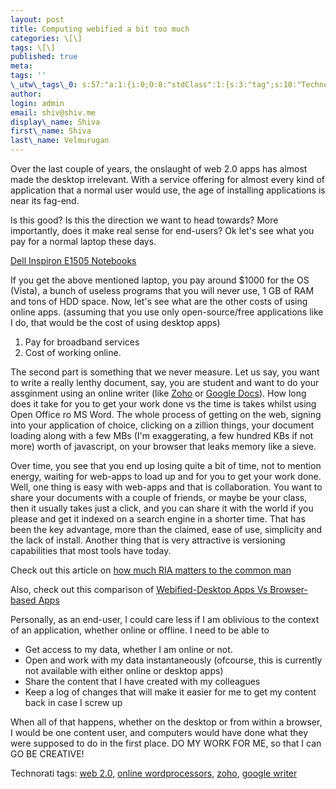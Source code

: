 ```yaml
---
layout: post
title: Computing webified a bit too much
categories: \[\]
tags: \[\]
published: true
meta:
tags: ''
\_utw\_tags\_0: s:57:"a:1:{i:0;O:8:"stdClass":1:{s:3:"tag";s:10:"Technology";}}";
author:
login: admin
email: shiv@shiv.me
display\_name: Shiva
first\_name: Shiva
last\_name: Velmurugan
---
```


Over the last couple of years, the onslaught of web 2.0 apps has almost made the desktop irrelevant. With a service offering for almost every kind of application that a normal user would use, the age of installing applications is near its fag-end.

Is this good? Is this the direction we want to head towards? More importantly, does it make real sense for end-users? Ok let's see what you pay for a normal laptop these days.

[Dell Inspiron E1505 Notebooks][0]

If you get the above mentioned laptop, you pay around $1000 for the OS (Vista), a bunch of useless programs that you will never use, 1 GB of RAM and tons of HDD space. Now, let's see what are the other costs of using online apps. (assuming that you use only open-source/free applications like I do, that would be the cost of using desktop apps)

1. Pay for broadband services 
2. Cost of working online.

The second part is something that we never measure. Let us say, you want to write a really lenthy document, say, you are student and want to do your assginment using an online writer (like [Zoho][1] or [Google Docs][2]). How long does it take for you to get your work done vs the time is takes whilst using Open Office ro MS Word. The whole process of getting on the web, signing into your application of choice, clicking on a zillion things, your document loading along with a few MBs (I'm exaggerating, a few hundred KBs if not more) worth of javascript, on your browser that leaks memory like a sieve.

Over time, you see that you end up losing quite a bit of time, not to mention energy, waiting for web-apps to load up and for you to get your work done. Well, one thing is easy with web-apps and that is collaboration. You want to share your documents with a couple of friends, or maybe be your class, then it usually takes just a click, and you can share it with the world if you please and get it indexed on a search engine in a shorter time. That has been the key advantage, more than the claimed, ease of use, simplicity and the lack of install. Another thing that is very attractive is versioning capabilities that most tools have today.

Check out this article on [how much RIA matters to the common man][3]

Also, check out this comparison of [Webified-Desktop Apps Vs Browser-based Apps][4]

Personally, as an end-user, I could care less if I am oblivious to the context of an application, whether online or offline. I need to be able to 

* Get access to my data, whether I am online or not. 
* Open and work with my data instantaneously (ofcourse, this is currently not available with either online or desktop apps)
* Share the content that I have created with my colleagues
* Keep a log of changes that will make it easier for me to get my content back in case I screw up

When all of that happens, whether on the desktop or from within a browser, I would be one content user, and computers would have done what they were supposed to do in the first place. DO MY WORK FOR ME, so that I can GO BE CREATIVE!

Technorati tags: [web 2.0][5], [online wordprocessors][6], [zoho][7], [google writer][8]


[0]: http://www.dell.com/content/products/features.aspx/cto_inspn_e1505?c=us&cs=19&l=en&s=dhs
[1]: http://www.zoho.com/
[2]: http://docs.google.com/
[3]: http://webworkerdaily.com/2007/05/23/open-thread-do-rich-internet-applications-matter-to-you/
[4]: http://www.readwriteweb.com/archives/webified_desktop_apps_vs_browser_apps.php
[5]: http://technorati.com/tags/web%202.0
[6]: http://technorati.com/tags/online%20wordprocessors
[7]: http://technorati.com/tags/zoho
[8]: http://technorati.com/tags/google%20writer